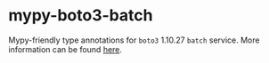# mypy-boto3-batch

Mypy-friendly type annotations for `boto3` 1.10.27 `batch` service.
More information can be found [here](https://github.com/vemel/mypy_boto3).
